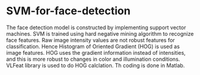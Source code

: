 # SVM-for-face-detection
The face detection model is constructed by implementing support vector machines. 
SVM is trained using hard negative mining algorithm to recognize face features.
Raw image intensity values are not robust features for classification. Hence Histogram of Oriented Gradient (HOG) is used as image features. HOG uses the gradient information instead of intensities, and this is more robust to changes in color and illumination conditions.
VLFeat library is used to do HOG calclation. Th coding is done in Matlab.

